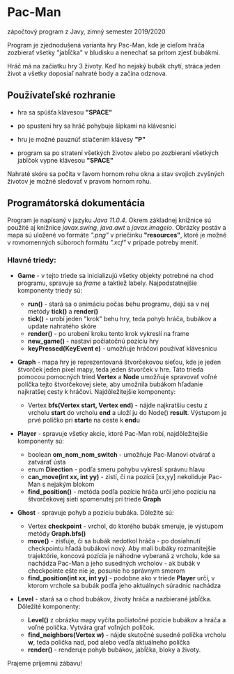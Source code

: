 # Pac-Man
zápočtový program z Javy, zimný semester 2019/2020
<br>

Program je zjednodušená varianta hry Pac-Man, kde je cieľom hráča zozbierať všetky "jabĺčka" v bludisku a nenechať sa pritom zjesť bubákmi.

Hráč má na začiatku hry 3 životy. Keď ho nejaký bubák chytí, stráca jeden život a všetky doposiaľ nahraté body a začína odznova.



## Používateľské rozhranie
- hra sa spúšťa klávesou **"SPACE"**

- po spustení hry sa hráč pohybuje šípkami na klávesnici
- hru je možné pauznúť stlačením klávesy **"P"**

- program sa po stratení všetkých životov alebo po zozbieraní všetkých jabĺčok vypne klávesou **"SPACE"**

Nahraté skóre sa počíta v ľavom hornom rohu okna a stav svojich zvyšných životov je možné sledovať v pravom hornom rohu.

## Programátorská dokumentácia
Program je napísaný v jazyku _Java 11.0.4_. Okrem základnej knižnice sú použité aj knižnice _javax.swing_, _java.awt_ a _javax.imageio_.
Obrázky postáv a mapa sú uložené vo formáte _".png"_ v priečinku **"resources"**, ktoré je možné v rovnomenných súboroch formátu _".xcf"_ v prípade potreby meniť.

### Hlavné triedy:
- **Game** - v tejto triede sa inicializujú všetky objekty potrebné na chod programu, spravuje sa _frame_ a taktiež labely. Najpodstatnejšie komponenty triedy sú:
  - **run()** - stará sa o animáciu počas behu programu, dejú sa v nej metódy **tick()** a **render()**
  - **tick()** - urobí jeden "krok" behu hry, teda pohyb hráča, bubákov a update nahratého skóre
  - **render()** - po urobení kroku tento krok vykreslí na frame
  - **new_game()** - nastaví počiatočnú pozíciu hry
  - **keyPressed(KeyEvent e)** - umožňuje hráčovi používať klávesnicu

- **Graph** - mapa hry je reprezentovaná štvorčekovou sieťou, kde je jeden štvorček jeden pixel mapy, teda jeden štvorček v hre. Táto trieda pomocou pomocných tried **Vertex** a **Node** umožňuje spravovať voľné políčka tejto štvorčekovej siete, aby umožnila bubákom hľadanie najkratšej cesty k hráčovi. Najdôležitejšie komponenty:
  - Vertex **bfs(Vertex start, Vertex end)** - nájde najkratšiu cestu z vrcholu **start** do vrcholu **end** a uloží ju do Node() **result**.  Výstupom je prvé políčko pri **start**e na ceste k **end**u

- **Player** - spravuje všetky akcie, ktoré Pac-Man robí, najdôležitejšie komponenty sú:
  - boolean **om_nom_nom_switch** - umožňuje Pac-Manovi otvárať a zatvárať ústa
  - enum **Direction** - podľa smeru pohybu vykreslí správnu hlavu
  - **can_move(int xx, int yy)** - zistí, či na pozícii [xx,yy] nekoliduje Pac-Man s nejakým blokom
  - **find_position()** - metóda podľa pozície hráča určí jeho pozíciu na štvorčekovej sieti spomenutej pri triede **Graph**

- **Ghost** - spravuje pohyb a pozíciu bubáka. Dôležité sú:
  - Vertex **checkpoint** - vrchol, do ktorého bubák smeruje, je výstupom metódy **Graph.bfs()**
  - **move()** - zisťuje, či sa bubák nedotkol hráča
               - po dosiahnutí checkpointu hľadá bubákovi nový. Aby mali bubáky rozmanitejšie trajektórie, koncová pozícia je náhodne vyberaná z vrcholu, kde sa nachádza Pac-Man a jeho susedných vrcholov
               - ak bubák v checkpointe ešte nie je, posunie ho správnym smerom
  - **find_position(int xx, int yy)** - podobne ako v triede **Player** určí, v ktorom vrchole sa bubák podľa jeho aktuálnych súradníc nachádza 

- **Level** - stará sa o chod bubákov, životy hráča a nazbierané jabĺčka. Dôležité komponenty:
  - **Level()** z obrázku mapy vyčíta počiatočné pozície bubákov a hráča a voľné políčka. Vytvára graf voľných políčok.
  - **find_neighbors(Vertex w)** - nájde skutočné susedné políčka vrcholu **w**, teda políčka nad, pod alebo vedľa aktuálneho políčka
  - **render()** - renderuje pohyb bubákov, jabĺčka, bloky a životy.

Prajeme príjemnú zábavu!



